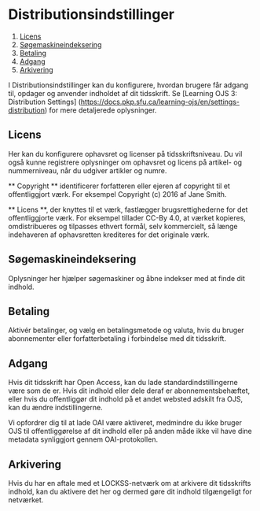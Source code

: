 # Distributionsindstillinger

1. [Licens](distribution-settings#licens)
2. [Søgemaskineindeksering](distribution-settings#indeksering)
3. [Betaling](distribution-settings#betaling)
4. [Adgang](distribution-settings#adgang)
5. [Arkivering](distribution-settings#arkivering)

I Distributionsindstillinger kan du konfigurere, hvordan brugere får adgang til, opdager og anvender indholdet af dit tidsskrift. Se [Learning OJS 3: Distribution Settings] (https://docs.pkp.sfu.ca/learning-ojs/en/settings-distribution) for mere detaljerede oplysninger.

## <a name="licens"></a>Licens
Her kan du konfigurere ophavsret og licenser på tidsskriftsniveau. Du vil også kunne registrere oplysninger om ophavsret og licens på artikel- og nummerniveau, når du udgiver artikler og numre.

** Copyright ** identificerer forfatteren eller ejeren af copyright til et offentliggjort værk. For eksempel Copyright (c) 2016 af Jane Smith.

** Licens **, der knyttes til et værk, fastlægger brugsrettighederne for det offentliggjorte værk. For eksempel tillader CC-By 4.0, at værket kopieres, omdistribueres og tilpasses ethvert formål, selv kommercielt, så længe indehaveren af ophavsretten krediteres for det originale værk.

## <a name="indeksering"></a>Søgemaskineindeksering
Oplysninger her hjælper søgemaskiner og åbne indekser med at finde dit indhold.

## <a name="betaling"></a>Betaling
Aktivér betalinger, og vælg en betalingsmetode og valuta, hvis du bruger abonnementer eller forfatterbetaling i forbindelse med dit tidsskrift.

## <a name="adgang"></a>Adgang
Hvis dit tidsskrift har Open Access, kan du lade standardindstillingerne være som de er. Hvis dit indhold eller dele deraf er abonnementsbehæftet, eller hvis du offentliggør dit indhold på et andet websted adskilt fra OJS, kan du ændre indstillingerne.

Vi opfordrer dig til at lade OAI være aktiveret, medmindre du ikke bruger OJS til offentliggørelse af dit indhold eller på anden måde ikke vil have dine metadata synliggjort gennem OAI-protokollen.

## <a name="arkivering"></a>Arkivering
Hvis du har en aftale med et LOCKSS-netværk om at arkivere dit tidsskrifts indhold, kan du aktivere det her og dermed gøre dit indhold tilgængeligt for netværket.
